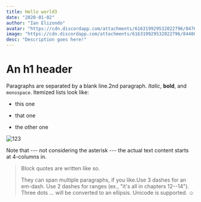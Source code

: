 ```yaml
---
title: Hello world3
date: "2020-01-02"
author: "Ian Elizondo"
avatar: "https://cdn.discordapp.com/attachments/616319929532022796/847658206725668894/1612222001434.png"
image: "https://cdn.discordapp.com/attachments/616319929532022796/844008650891722762/unknown.png"
desc: "Description goes here!"
---
```


# An h1 header

Paragraphs are separated by a blank line.2nd paragraph. _Italic_, **bold**, and `monospace`. Itemized lists look like:

- this one

- that one
- the other one

![123](https://cdn.discordapp.com/attachments/616319929532022796/844008650891722762/unknown.png)

Note that --- not considering the asterisk --- the actual text content starts at 4-columns in.

> Block quotes are
> written like so.
>
> They can span multiple paragraphs,
> if you like.Use 3 dashes for an em-dash. Use 2 dashes for ranges (ex., "it's all in chapters 12--14"). Three dots ... will be converted to an ellipsis.
> Unicode is supported. ☺
